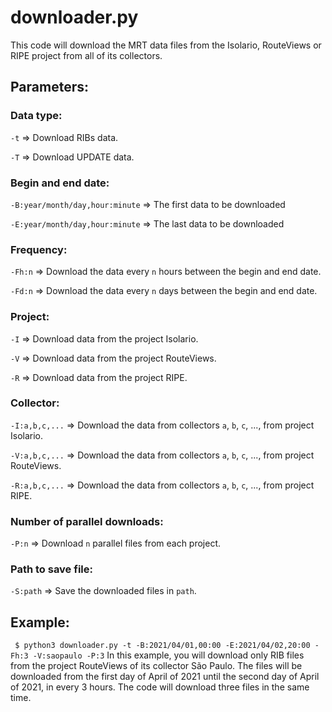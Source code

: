 # downloader.py

This code will download the MRT data files from the Isolario, RouteViews or RIPE project from all of its collectors.

## Parameters:

### __Data type__:
``-t`` => Download RIBs data.

``-T`` => Download UPDATE data.

### __Begin and end date__:
``-B:year/month/day,hour:minute`` => The first data to be downloaded

``-E:year/month/day,hour:minute`` => The last data to be downloaded

### __Frequency__:
``-Fh:n`` => Download the data every ``n`` hours between the begin and end date.

``-Fd:n`` => Download the data every ``n`` days between the begin and end date.

### __Project__:
``-I`` => Download data from the project Isolario.

``-V`` => Download data from the project RouteViews.

``-R`` => Download data from the project RIPE.

### __Collector__:
``-I:a,b,c,...`` => Download the data from collectors ``a``, ``b``, ``c``, ..., from project Isolario.

``-V:a,b,c,...`` => Download the data from collectors ``a``, ``b``, ``c``, ..., from project RouteViews.

``-R:a,b,c,...`` => Download the data from collectors ``a``, ``b``, ``c``, ..., from project RIPE.

### __Number of parallel downloads__:
``-P:n`` => Download ``n`` parallel files from each project.

### __Path to save file__:
``-S:path`` => Save the downloaded files in ``path``.

## Example:
`` $ python3 downloader.py -t -B:2021/04/01,00:00 -E:2021/04/02,20:00 -Fh:3 -V:saopaulo -P:3``
In this example, you will download only RIB files from the project RouteViews of its collector São Paulo. The files will be downloaded from the first day of April of 2021 until the second day of April of 2021, in every 3 hours. The code will download three files in the same time.

